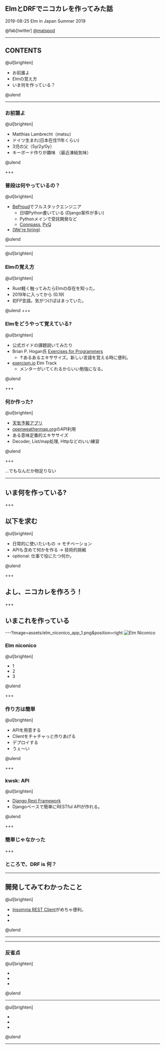
## ElmとDRFでニコカレを作ってみた話

2019-08-25 Elm in Japan Summer 2019

@fab[twitter] [@matspod](https://twitter.com/matspod)

---

## CONTENTS

@ul[brighten]

* お前誰よ
* Elmの覚え方
* いま何を作っている？

@ulend

---

### お前誰よ

@ul[brighten]

* Matthias Lambrecht（matsu）
* ドイツ生まれ(日本在住11年くらい)
* 3児の父（5y/2y/0y）
* キーボード作りが趣味 （最近凍結気味）

@ulend

+++

### 普段は何やっているの？

@ul[brighten]

* [BeProud](https://www.beproud.jp)でフルスタックエンジニア
  * 日頃Python書いている (Django案件が多い)
  * Pythonメインで受託開発など
  * [Connpass](https://connpass.com), [PyQ](https://pyq.jp)
* [(We're hiring)](https://www.beproud.jp/careers/)

@ulend

---

@ul[brighten]

### Elmの覚え方

@ul[brighten]

* Rust軽く触ってみたらElmの存在を知った。
* 2019年に入ってから (0.19)
* 初FP言語。気がつけばはまっていた。

@ulend
+++

### Elmをどうやって覚えている?

@ul[brighten]

* 公式ガイドの課題説いてみたり
* Brian P. Hogan氏 [Exercises for Programmers](https://pragprog.com/book/bhwb/exercises-for-programmers)
  * ↑あるあるエキササイズ。新しい言語を覚える時に便利。
* [exercism.io](https://exercism.io/tracks/elm) Elm Track
  * メンターがいてくれるからいい勉強になる。

@ulend

+++

### 何か作った?

@ul[brighten]

* [天気予報アプリ](https://elm-weather-app.netlify.com/)
* [openweathermap.org](https://openweathermap.org)のAPI利用
* ある意味定番的エキササイズ
* Decoder, List/map処理, Httpなどのいい練習

@ulend

+++

...でもなんだか物足りない

---

## いま何を作っている?

+++

## 以下を求む

@ul[brighten]

* 日常的に使いたいもの → モチベーション
* APIも含めて何かを作る → 技術的挑戦
* optional: 仕事で役にたつ何か。

@ulend

+++

## よし、ニコカレを作ろう！

+++

## いまこれを作っている

---?image=assets/elm_niconico_app_1.png&position=right
![Elm Niconico](assets/elm_niconico_app_1.png)

### Elm niconico

@ul[brighten]

<!-- TODO: スクショ -->
* 1
* 2
* 3

@ulend

+++

### 作り方は簡単

@ul[brighten]

* APIを用意する
* Clientをチャチャっと作りあげる
* デプロイする
* うぇ〜い

@ulend

+++

### kwsk: API

@ul[brighten]

* [Django Rest Framework](https://www.django-rest-framework.org/)
* Djangoベースで簡単にRESTful APIが作れる。

@ulend

+++

### 簡単じゃなかった

+++

### ところで、DRF is 何？


---

## 開発してみてわかったこと

@ul[brighten]

* [Insomnia REST Client](https://insomnia.rest)がめちゃ便利。
*
*

@ulend

---

---

### 反省点

@ul[brighten]

*
*
*

@ulend

---

@ul[brighten]

*
*
*

@ulend

---

